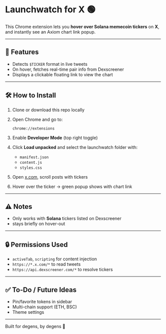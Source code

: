 # Launchwatch for X 🟢

This Chrome extension lets you **hover over Solana memecoin tickers** on **X**, and instantly see an Axiom chart link popup.

---

## 🚀 Features
- Detects `$TICKER` format in live tweets
- On hover, fetches real-time pair info from Dexscreener
- Displays a clickable floating link to view the chart

---

## 🛠 How to Install

1. Clone or download this repo locally

2. Open Chrome and go to:
   ```
   chrome://extensions
   ```

3. Enable **Developer Mode** (top right toggle)

4. Click **Load unpacked** and select the launchwatch folder with:
   - `manifest.json`
   - `content.js`
   - `styles.css`

5. Open [x.com](https://x.com), scroll posts with tickers

6. Hover over the ticker → green popup shows with chart link

---

## ⚠️ Notes
- Only works with **Solana** tickers listed on Dexscreener
- stays briefly on hover-out

---

## 🔒 Permissions Used
- `activeTab`, `scripting` for content injection
- `https://*.x.com/*` to read tweets
- `https://api.dexscreener.com/*` to resolve tickers

---

## ✅ To-Do / Future Ideas
- Pin/favorite tokens in sidebar
- Multi-chain support (ETH, BSC)
- Theme settings

---

Built for degens, by degens 🧪